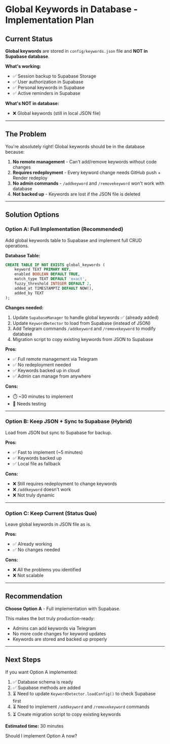 # Global Keywords in Database - Implementation Plan

## Current Status

**Global keywords** are stored in `config/keywords.json` file and **NOT in Supabase database**.

**What's working:**
- ✅ Session backup to Supabase Storage
- ✅ User authorization in Supabase
- ✅ Personal keywords in Supabase
- ✅ Active reminders in Supabase

**What's NOT in database:**
- ❌ Global keywords (still in local JSON file)

---

## The Problem

You're absolutely right! Global keywords should be in the database because:

1. **No remote management** - Can't add/remove keywords without code changes
2. **Requires redeployment** - Every keyword change needs GitHub push + Render redeploy
3. **No admin commands** - `/addkeyword` and `/removekeyword` won't work with database
4. **Not backed up** - Keywords are lost if the JSON file is deleted

---

## Solution Options

### Option A: Full Implementation (Recommended)
Add global keywords table to Supabase and implement full CRUD operations.

**Database Table:**
```sql
CREATE TABLE IF NOT EXISTS global_keywords (
    keyword TEXT PRIMARY KEY,
    enabled BOOLEAN DEFAULT TRUE,
    match_type TEXT DEFAULT 'exact',
    fuzzy_threshold INTEGER DEFAULT 2,
    added_at TIMESTAMPTZ DEFAULT NOW(),
    added_by TEXT
);
```

**Changes needed:**
1. Update `SupabaseManager` to handle global keywords ✅ (already added)
2. Update `KeywordDetector` to load from Supabase (instead of JSON)
3. Add Telegram commands `/addkeyword` and `/removekeyword` to modify database
4. Migration script to copy existing keywords from JSON to Supabase

**Pros:**
- ✅ Full remote management via Telegram
- ✅ No redeployment needed
- ✅ Keywords backed up in cloud
- ✅ Admin can manage from anywhere

**Cons:**
- ⏱️ ~30 minutes to implement
- 🧪 Needs testing

---

### Option B: Keep JSON + Sync to Supabase (Hybrid)
Load from JSON but sync to Supabase for backup.

**Pros:**
- ✅ Fast to implement (~5 minutes)
- ✅ Keywords backed up
- ✅ Local file as fallback

**Cons:**
- ❌ Still requires redeployment to change keywords
- ❌ `/addkeyword` doesn't work
- ❌ Not truly dynamic

---

### Option C: Keep Current (Status Quo)
Leave global keywords in JSON file as is.

**Pros:**
- ✅ Already working
- ✅ No changes needed

**Cons:**
- ❌ All the problems you identified
- ❌ Not scalable

---

## Recommendation

**Choose Option A** - Full implementation with Supabase.

This makes the bot truly production-ready:
- Admins can add keywords via Telegram
- No more code changes for keyword updates
- Keywords are stored and backed up properly

---

## Next Steps

If you want Option A implemented:
1. ✅ Database schema is ready
2. ✅ Supabase methods are added
3. ⏳ Need to update `KeywordDetector.loadConfig()` to check Supabase first
4. ⏳ Need to implement `/addkeyword` and `/removekeyword` commands
5. ⏳ Create migration script to copy existing keywords

**Estimated time:** 30 minutes

Should I implement Option A now?

